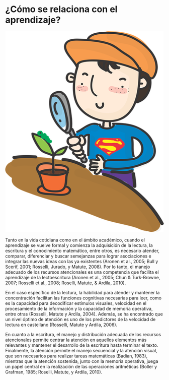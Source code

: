 # ¿Cómo se relaciona con el aprendizaje?


![niño con lupatomada de Pixabay](img/boys-1825416_640.png)

Tanto en la vida cotidiana como en el ámbito académico, cuando el aprendizaje se vuelve formal y comienza la adquisición de la lectura, la escritura y el conocimiento matemático, entre otros, es necesario atender, comparar, diferenciar y buscar semejanzas para lograr asociaciones e integrar las nuevas ideas con las ya existentes (Aronen et al., 2005; Bull y Scerif, 2001; Rosselli, Jurado, y Matute, 2008). Por lo tanto, el manejo adecuado de los recursos atencionales es una competencia que facilita el aprendizaje de la lectoescritura (Aronen et al., 2005; Chun & Turk-Browne, 2007; Rosselli et al., 2008; Roselli, Matute, & Ardila, 2010).

En el caso específico de la lectura, la habilidad para atender y mantener la concentración facilitan las funciones cognitivas necesarias para leer, como es la capacidad para decodificar estímulos visuales, velocidad en el procesamiento de la información y la capacidad de memoria operativa, entre otras (Rosselli, Matute y Ardila, 2004). Además, se ha encontrado que un nivel óptimo de atención es uno de los predictores de la velocidad de lectura en castellano (Rosselli, Matute y Ardila, 2006).

En cuanto a la escritura, el manejo y distribución adecuada de los recursos atencionales permite centrar la atención en aquellos elementos más relevantes y mantener el desarrollo de la escritura hasta terminar el texto. Finalmente, la atención permite el manejo secuencial y la atención visual, que son necesarios para realizar tareas matemáticas (Badian, 1983), mientras que la atención sostenida, junto con la memoria operativa, juega un papel central en la realización de las operaciones aritméticas (Boller y Grafman, 1985; Roselli, Matute, y Ardila, 2010).